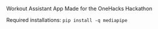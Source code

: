 Workout Assistant App Made for the OneHacks Hackathon

Required installations:
`pip install -q mediapipe`